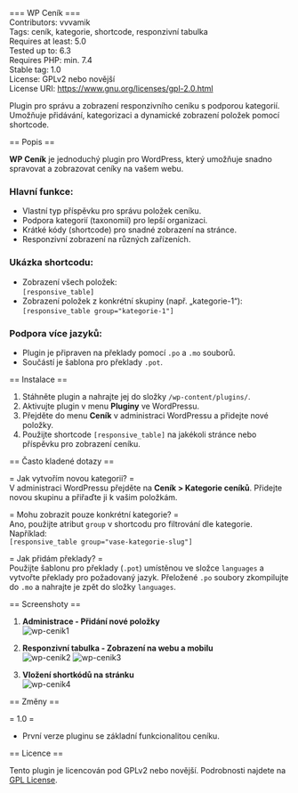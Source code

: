 === WP Ceník ===  
Contributors: vvvamik  
Tags: ceník, kategorie, shortcode, responzivní tabulka  
Requires at least: 5.0  
Tested up to: 6.3  
Requires PHP: min. 7.4  
Stable tag: 1.0  
License: GPLv2 nebo novější  
License URI: https://www.gnu.org/licenses/gpl-2.0.html  

Plugin pro správu a zobrazení responzivního ceníku s podporou kategorií. Umožňuje přidávání, kategorizaci a dynamické zobrazení položek pomocí shortcode.

== Popis ==

**WP Ceník** je jednoduchý plugin pro WordPress, který umožňuje snadno spravovat a zobrazovat ceníky na vašem webu.  

### Hlavní funkce:
- Vlastní typ příspěvku pro správu položek ceníku.  
- Podpora kategorií (taxonomií) pro lepší organizaci.  
- Krátké kódy (shortcode) pro snadné zobrazení na stránce.  
- Responzivní zobrazení na různých zařízeních.  

### Ukázka shortcodu:
- Zobrazení všech položek:  
  `[responsive_table]`  
- Zobrazení položek z konkrétní skupiny (např. „kategorie-1“):  
  `[responsive_table group="kategorie-1"]`  

### Podpora více jazyků:
- Plugin je připraven na překlady pomocí `.po` a `.mo` souborů.  
- Součástí je šablona pro překlady `.pot`.  

== Instalace ==

1. Stáhněte plugin a nahrajte jej do složky `/wp-content/plugins/`.  
2. Aktivujte plugin v menu **Pluginy** ve WordPressu.  
3. Přejděte do menu **Ceník** v administraci WordPressu a přidejte nové položky.  
4. Použijte shortcode `[responsive_table]` na jakékoli stránce nebo příspěvku pro zobrazení ceníku.  

== Často kladené dotazy ==

= Jak vytvořím novou kategorii? =  
V administraci WordPressu přejděte na **Ceník > Kategorie ceníků**. Přidejte novou skupinu a přiřaďte ji k vašim položkám.

= Mohu zobrazit pouze konkrétní kategorie? =  
Ano, použijte atribut `group` v shortcodu pro filtrování dle kategorie. Například:  
`[responsive_table group="vase-kategorie-slug"]`

= Jak přidám překlady? =  
Použijte šablonu pro překlady (`.pot`) umístěnou ve složce `languages` a vytvořte překlady pro požadovaný jazyk. Přeložené `.po` soubory zkompilujte do `.mo` a nahrajte je zpět do složky `languages`.

== Screenshoty ==

1. **Administrace - Přidání nové položky**  
   ![wp-cenik1](https://github.com/user-attachments/assets/6d5edb9d-a15f-4805-80ed-196576d5c753)

2. **Responzivní tabulka - Zobrazení na webu a mobilu**  
   ![wp-cenik2](https://github.com/user-attachments/assets/ea509eab-f530-4725-8fd5-71d397578706)
   ![wp-cenik3](https://github.com/user-attachments/assets/0778f0fd-1b64-4dbd-8758-8e9eb47d5935)
  
3. **Vložení shortkódů na stránku**  
   ![wp-cenik4](https://github.com/user-attachments/assets/36f6439e-2bce-43e9-9a69-22611f1914b4)


== Změny ==

= 1.0 =  
- První verze pluginu se základní funkcionalitou ceníku.  

== Licence ==

Tento plugin je licencován pod GPLv2 nebo novější. Podrobnosti najdete na [GPL License](https://www.gnu.org/licenses/gpl-2.0.html).
